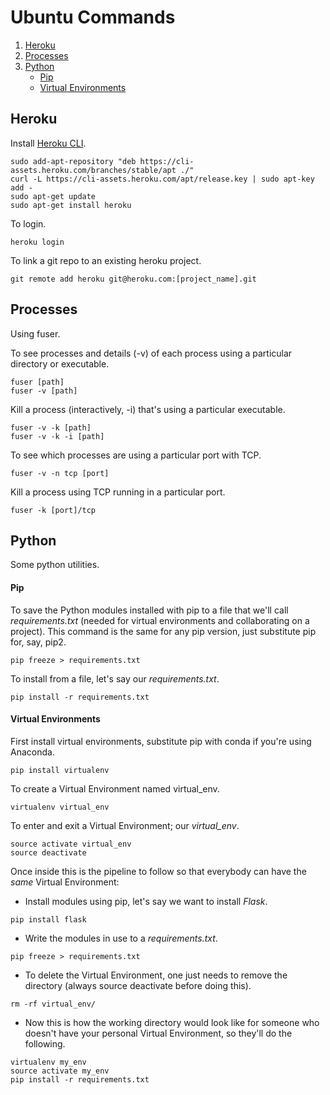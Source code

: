 # Ubuntu Commands

1. [Heroku](#heroku)
2. [Processes](#processes)
3. [Python](#python)
    * [Pip](#pip)
    * [Virtual Environments](#virtual-environments)

## Heroku
Install [Heroku CLI](https://devcenter.heroku.com/articles/getting-started-with-python#set-up).
```
sudo add-apt-repository "deb https://cli-assets.heroku.com/branches/stable/apt ./"
curl -L https://cli-assets.heroku.com/apt/release.key | sudo apt-key add -
sudo apt-get update
sudo apt-get install heroku
```

To login.
```
heroku login
```

To link a git repo to an existing heroku project.
```
git remote add heroku git@heroku.com:[project_name].git
```

## Processes
Using fuser.

To see processes and details (-v) of each process using a particular directory or executable.
```
fuser [path]
fuser -v [path]
```
Kill a process (interactively, -i) that's using a particular executable.
```
fuser -v -k [path]
fuser -v -k -i [path]
```
To see which processes are using a particular port with TCP.
```
fuser -v -n tcp [port]
```
Kill a process using TCP running in a particular port.
```
fuser -k [port]/tcp
```


## Python
Some python utilities.

#### Pip
To save the Python modules installed with pip to a file that we'll call *requirements.txt* (needed for virtual environments and collaborating on a project). This command is the same for any pip version, just substitute pip for, say, pip2.
```
pip freeze > requirements.txt
```
To install from a file, let's say our *requirements.txt*.
```
pip install -r requirements.txt
```

#### Virtual Environments

First install virtual environments, substitute pip with conda if you're using Anaconda.
```
pip install virtualenv
```

To create a Virtual Environment named virtual_env.
```
virtualenv virtual_env
```

To enter and exit a Virtual Environment; our *virtual_env*.
```
source activate virtual_env
source deactivate
```

Once inside this is the pipeline to follow so that everybody can have the *same* Virtual Environment:
* Install modules using pip, let's say we want to install *Flask*.
```
pip install flask
```
* Write the modules in use to a *requirements.txt*.
```
pip freeze > requirements.txt
```
* To delete the Virtual Environment, one just needs to remove the directory (always source deactivate before doing this).
```
rm -rf virtual_env/
```
* Now this is how the working directory would look like for someone who doesn't have your personal Virtual Environment, so they'll do the following.
```
virtualenv my_env
source activate my_env
pip install -r requirements.txt
```
